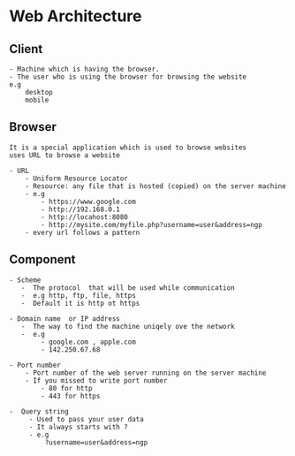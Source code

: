 # Web Architecture

## Client 
    - Machine which is having the browser.
    - The user who is using the browser for browsing the website
    e.g 
        desktop
        mobile 

## Browser
    It is a special application which is used to browse websites
    uses URL to browse a website

    - URL
        - Uniform Resource Locator
        - Resource: any file that is hosted (copied) on the server machine
        - e.g 
            - https://www.google.com
            - http://192.168.0.1
            - http://locahost:8080
            - http://mysite.com/myfile.php?username=user&address=ngp
        - every url follows a pattern 

## Component 
    - Scheme
       -  The protocol  that will be used while communication
       -  e.g http, ftp, file, https
       -  Default it is http ot https

    - Domain name  or IP address
       -  The way to find the machine uniqely ove the network
       -  e.g
            - google.com , apple.com
            - 142.250.67.68   

    - Port number 
        - Port number of the web server running on the server machine
        - If you missed to write port number 
            - 80 for http
            - 443 for https

    -  Query string 
         - Used to pass your user data 
         - It always starts with ?
         - e.g
             ?username=user&address=ngp
            
            